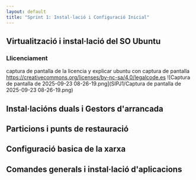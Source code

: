```yaml
---
layout: default
title: "Sprint 1: Instal·lació i Configuració Inicial"
---
```


## Virtualització i instal·lació del SO Ubuntu
### Llicenciament
captura de pantalla de la licencia y explicar ubuntu con captura de pantalla
 https://creativecommons.org/licenses/by-nc-sa/4.0/legalcode.es
 ![Captura de pantalla de 2025-09-23 08-26-19.png](SIPJ1/Captura de pantalla de 2025-09-23 08-26-19.png)
## Instal·lacións duals i Gestors d'arrancada
## Particions i punts de restauració
## Configuració basica de la xarxa
## Comandes generals i instal·lació d'aplicacions


